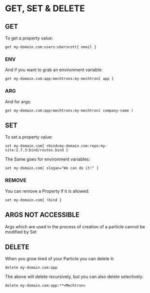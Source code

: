 # GET, SET & DELETE

## GET

To get a property value:

```
get my-domain.com:users:uberscott{ email }
```

### ENV

And if you want to grab an environment variable:

```
get my-domain.com:app:mechtrons:my-mechtron[ app ]
```

### ARG

And for args:

```
get my-domain.com:app:mechtrons:my-mechtron( company-name )
```

## SET

To set a property value:

```
set my-domain.com{ +bind=my-domain.com:repo:my-site:2.7.3:bind/routes.bind }
```

The Same goes for environment variables:

```
set my-domain.com[ slogan="We can do it!" ]
```

### REMOVE

You can remove a Property if it is allowed:

```
set my-domain.com{ !bind }
```

## ARGS NOT ACCESSIBLE

Args which are used in the process of creation of a particle cannot be modified by Set

## DELETE

When you grow tired of your Particle you can delete it:

```
delete my-domain.com:app
```

The above will delete recursively, but you can also delete selectively:

```
delete my-domain.com:app:**<Mechtron>
```
